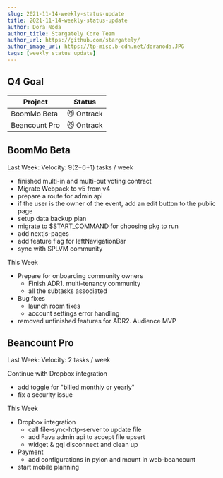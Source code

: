 ```yaml
---
slug: 2021-11-14-weekly-status-update
title: 2021-11-14-weekly-status-update
author: Dora Noda
author_title: Stargately Core Team
author_url: https://github.com/stargately/
author_image_url: https://tp-misc.b-cdn.net/doranoda.JPG
tags: [weekly status update]
---
```


## Q4 Goal

| Project | Status |
| ---      | ---      |
| BoomMo Beta | 😼 Ontrack |
| Beancount Pro | 😼 Ontrack |

## BoomMo Beta

Last Week: Velocity: 9(2+6+1) tasks / week

* finished multi-in and multi-out voting contract
* Migrate Webpack to v5 from v4
* prepare a route for admin api
* if the user is the owner of the event, add an edit button to the public page
* setup data backup plan
* migrate to $START_COMMAND for choosing pkg to run
* add nextjs-pages
* add feature flag for leftNavigationBar
* sync with SPLVM community

This Week

* Prepare for onboarding community owners
  * Finish ADR1. multi-tenancy community
  * all the subtasks associated
* Bug fixes
  * launch room fixes
  * account settings error handling
* removed unfinished features for ADR2. Audience MVP

## Beancount Pro

Last Week: Velocity: 2 tasks / week

Continue with Dropbox integration

* add toggle for "billed monthly or yearly"
* fix a security issue

This Week

* Dropbox integration
  * call file-sync-http-server to update file
  * add Fava admin api to accept file upsert
  * widget & gql disconnect and clean up
* Payment
  * add configurations in pylon and mount in web-beancount
* start mobile planning
